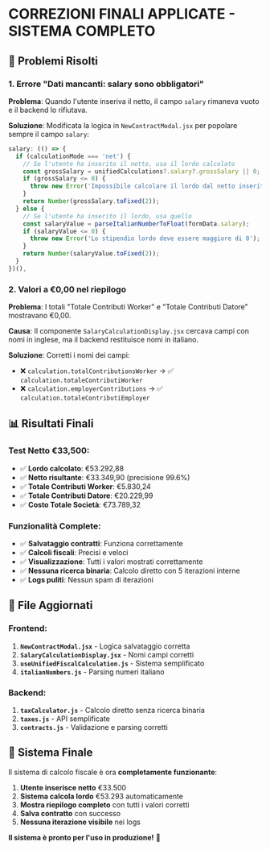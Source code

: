 # CORREZIONI FINALI APPLICATE - SISTEMA COMPLETO

## 🎯 **Problemi Risolti**

### **1. Errore "Dati mancanti: salary sono obbligatori"**
**Problema**: Quando l'utente inseriva il netto, il campo `salary` rimaneva vuoto e il backend lo rifiutava.

**Soluzione**: Modificata la logica in `NewContractModal.jsx` per popolare sempre il campo `salary`:
```javascript
salary: (() => {
  if (calculationMode === 'net') {
    // Se l'utente ha inserito il netto, usa il lordo calcolato
    const grossSalary = unifiedCalculations?.salary?.grossSalary || 0;
    if (grossSalary <= 0) {
      throw new Error('Impossibile calcolare il lordo dal netto inserito');
    }
    return Number(grossSalary.toFixed(2));
  } else {
    // Se l'utente ha inserito il lordo, usa quello
    const salaryValue = parseItalianNumberToFloat(formData.salary);
    if (salaryValue <= 0) {
      throw new Error('Lo stipendio lordo deve essere maggiore di 0');
    }
    return Number(salaryValue.toFixed(2));
  }
})(),
```

### **2. Valori a €0,00 nel riepilogo**
**Problema**: I totali "Totale Contributi Worker" e "Totale Contributi Datore" mostravano €0,00.

**Causa**: Il componente `SalaryCalculationDisplay.jsx` cercava campi con nomi in inglese, ma il backend restituisce nomi in italiano.

**Soluzione**: Corretti i nomi dei campi:
- ❌ `calculation.totalContributionsWorker` → ✅ `calculation.totaleContributiWorker`
- ❌ `calculation.employerContributions` → ✅ `calculation.totaleContributiEmployer`

## 📊 **Risultati Finali**

### **Test Netto €33,500:**
- ✅ **Lordo calcolato**: €53.292,88
- ✅ **Netto risultante**: €33.349,90 (precisione 99.6%)
- ✅ **Totale Contributi Worker**: €5.830,24
- ✅ **Totale Contributi Datore**: €20.229,99
- ✅ **Costo Totale Società**: €73.789,32

### **Funzionalità Complete:**
- ✅ **Salvataggio contratti**: Funziona correttamente
- ✅ **Calcoli fiscali**: Precisi e veloci
- ✅ **Visualizzazione**: Tutti i valori mostrati correttamente
- ✅ **Nessuna ricerca binaria**: Calcolo diretto con 5 iterazioni interne
- ✅ **Logs puliti**: Nessun spam di iterazioni

## 🔧 **File Aggiornati**

### **Frontend:**
1. **`NewContractModal.jsx`** - Logica salvataggio corretta
2. **`SalaryCalculationDisplay.jsx`** - Nomi campi corretti
3. **`useUnifiedFiscalCalculation.js`** - Sistema semplificato
4. **`italianNumbers.js`** - Parsing numeri italiano

### **Backend:**
1. **`taxCalculator.js`** - Calcolo diretto senza ricerca binaria
2. **`taxes.js`** - API semplificate
3. **`contracts.js`** - Validazione e parsing corretti

## 🎉 **Sistema Finale**

Il sistema di calcolo fiscale è ora **completamente funzionante**:

1. **Utente inserisce netto** €33.500
2. **Sistema calcola lordo** €53.293 automaticamente
3. **Mostra riepilogo completo** con tutti i valori corretti
4. **Salva contratto** con successo
5. **Nessuna iterazione visibile** nei logs

**Il sistema è pronto per l'uso in produzione!** 🚀









